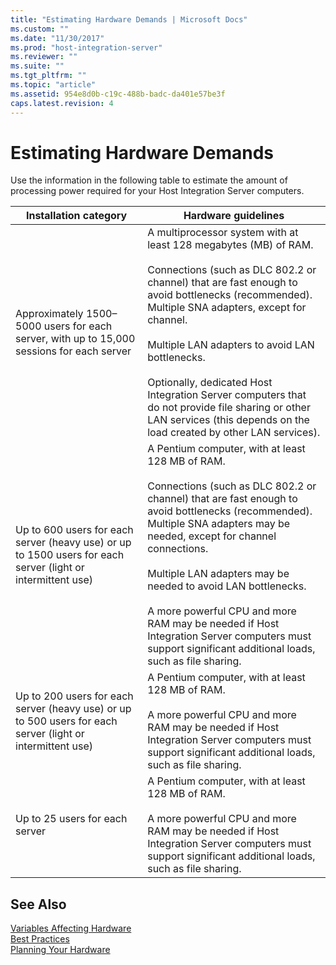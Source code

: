```yaml
---
title: "Estimating Hardware Demands | Microsoft Docs"
ms.custom: ""
ms.date: "11/30/2017"
ms.prod: "host-integration-server"
ms.reviewer: ""
ms.suite: ""
ms.tgt_pltfrm: ""
ms.topic: "article"
ms.assetid: 954e8d0b-c19c-488b-badc-da401e57be3f
caps.latest.revision: 4
---
```

# Estimating Hardware Demands
Use the information in the following table to estimate the amount of processing power required for your Host Integration Server computers.  
  
|Installation category|Hardware guidelines|  
|---------------------------|-------------------------|  
|Approximately 1500–5000 users for each server, with up to 15,000 sessions for each server|A multiprocessor system with at least 128 megabytes (MB) of RAM.<br /><br /> Connections (such as DLC 802.2 or channel) that are fast enough to avoid bottlenecks (recommended). Multiple SNA adapters, except for channel.<br /><br /> Multiple LAN adapters to avoid LAN bottlenecks.<br /><br /> Optionally, dedicated Host Integration Server computers that do not provide file sharing or other LAN services (this depends on the load created by other LAN services).|  
|Up to 600 users for each server (heavy use) or up to 1500 users for each server (light or intermittent use)|A Pentium computer, with at least 128 MB of RAM.<br /><br /> Connections (such as DLC 802.2 or channel) that are fast enough to avoid bottlenecks (recommended). Multiple SNA adapters may be needed, except for channel connections.<br /><br /> Multiple LAN adapters may be needed to avoid LAN bottlenecks.<br /><br /> A more powerful CPU and more RAM may be needed if Host Integration Server computers must support significant additional loads, such as file sharing.|  
|Up to 200 users for each server (heavy use) or up to 500 users for each server (light or intermittent use)|A Pentium computer, with at least 128 MB of RAM.<br /><br /> A more powerful CPU and more RAM may be needed if Host Integration Server computers must support significant additional loads, such as file sharing.|  
|Up to 25 users for each server|A Pentium computer, with at least 128 MB of RAM.<br /><br /> A more powerful CPU and more RAM may be needed if Host Integration Server computers must support significant additional loads, such as file sharing.|  
  
## See Also  
 [Variables Affecting Hardware](../HIS2010/variables-affecting-hardware.md)   
 [Best Practices](../HIS2010/best-practices.md)   
 [Planning Your Hardware](../HIS2010/planning-your-hardware1.md)